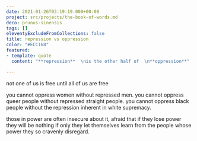 ```yaml
---
date: 2021-01-26T03:19:19.000+00:00
project: src/projects/the-book-of-words.md
deco: prunus-sinensis
tags: []
eleventyExcludeFromCollections: false
title: repression vs oppression
color: "#ECC168"
featured:
- template: quote
  content: "**repression**  \nis the other half of  \n**oppression**"

---
```


not one of us is free until all of us are free

you cannot oppress women without repressed men. you cannot oppress queer people without repressed straight people. you cannot oppress black people without the repression inherent in white supremacy.

those in power are often insecure about it, afraid that if they lose power they will be nothing if only they let themselves learn from the people whose power they so cravenly disregard.
